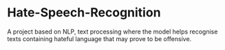 # Hate-Speech-Recognition
A project based on NLP, text processing where the model helps recognise texts containing hateful language that may prove to be offensive.
